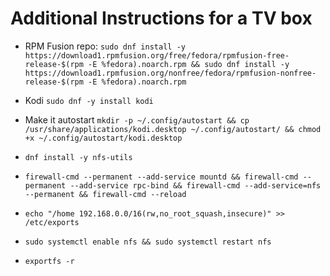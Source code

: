 # Additional Instructions for a TV box

- RPM Fusion repo: `sudo dnf install -y  https://download1.rpmfusion.org/free/fedora/rpmfusion-free-release-$(rpm -E %fedora).noarch.rpm && sudo dnf install -y https://download1.rpmfusion.org/nonfree/fedora/rpmfusion-nonfree-release-$(rpm -E %fedora).noarch.rpm`
- Kodi `sudo dnf -y install kodi`
- Make it autostart `mkdir -p ~/.config/autostart && cp /usr/share/applications/kodi.desktop ~/.config/autostart/ && chmod +x ~/.config/autostart/kodi.desktop`

- `dnf install -y nfs-utils`
- `firewall-cmd --permanent --add-service mountd && firewall-cmd --permanent --add-service rpc-bind && firewall-cmd --add-service=nfs --permanent && firewall-cmd --reload`
- `echo "/home 192.168.0.0/16(rw,no_root_squash,insecure)" >> /etc/exports`
- `sudo systemctl enable nfs && sudo systemctl restart nfs`
- `exportfs -r`
